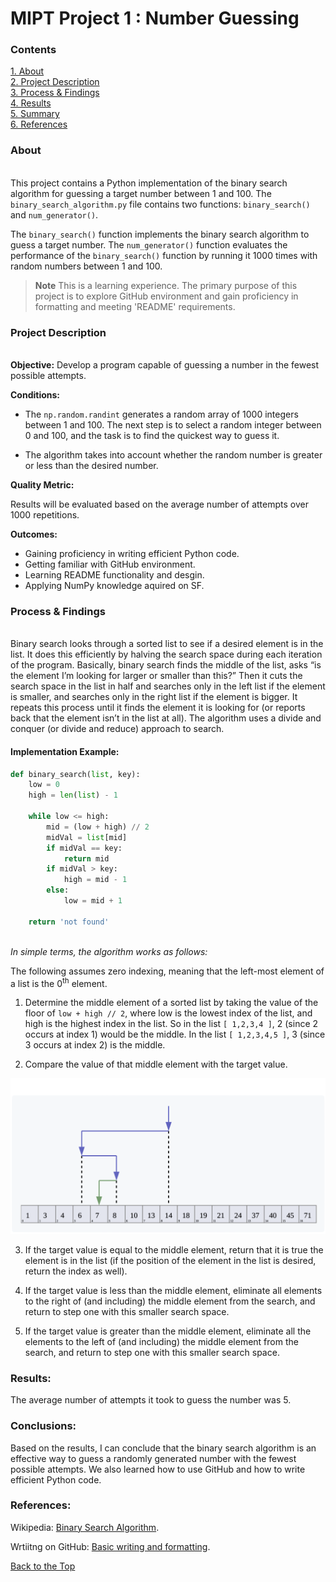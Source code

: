 # MIPT Project 1 : Number Guessing


### Contents <a name="contents"></a>

[1. About](#about)  
[2. Project Description](#description)  
[3. Process & Findings](#process)  
[4. Results](#results)    
[5. Summary](#conclusions)  
[6. References](#references)  

### About <a name="about"></a> 
\
This project contains a Python implementation of the binary search algorithm for guessing a target number between 1 and 100. The `binary_search_algorithm.py` file contains two functions: `binary_search()` and `num_generator()`.

The `binary_search()` function implements the binary search algorithm to guess a target number. The `num_generator()` function evaluates the performance of the `binary_search()` function by running it 1000 times with random numbers between 1 and 100. 

> **Note**
> This is a learning experience. The primary purpose of this project is to explore GitHub environment and gain proficiency in formatting and meeting 'README' requirements.

### Project Description <a name="description"></a>   
\
**Objective:**
Develop a program capable of guessing a number in the fewest possible attempts.

**Conditions:**

- The `np.random.randint` generates a random array of 1000 integers between 1 and 100. The next step is to select a random integer between 0 and 100, and the task is to find the quickest way to guess it.

- The algorithm takes into account whether the random number is greater or less than the desired number.

**Quality Metric:**

Results will be evaluated based on the average number of attempts over 1000 repetitions.

**Outcomes:**

- Gaining proficiency in writing efficient Python code.
- Getting familiar with GitHub environment.
- Learning README functionality and desgin.
- Applying NumPy knowledge aquired on SF.


<!-- The program employs a binary search algorithm to guess the number. This algorithm adjusts its guesses based on whether the randomly generated number is greater or less than the current guess. We conducted 1000 trials of the program and recorded the average number of attempts required to guess the number. -->

### Process & Findings <a name="process"></a>
\
Binary search looks through a sorted list to see if a desired element is in the list. It does this efficiently by halving the search space during each iteration of the program. Basically, binary search finds the middle of the list, asks “is the element I’m looking for larger or smaller than this?” Then it cuts the search space in the list in half and searches only in the left list if the element is smaller, and searches only in the right list if the element is bigger. It repeats this process until it finds the element it is looking for (or reports back that the element isn’t in the list at all). The algorithm uses a divide and conquer (or divide and reduce) approach to search. 

#### Implementation Example:

```py
def binary_search(list, key):
    low = 0
    high = len(list) - 1

    while low <= high:
        mid = (low + high) // 2
        midVal = list[mid]
        if midVal == key:
            return mid
        if midVal > key:
            high = mid - 1
        else:
            low = mid + 1

    return 'not found'
```

\
_In simple terms, the algorithm works as follows:_


The following assumes zero indexing, meaning that the left-most element of a list is the 
0<sup>th</sup> element.

1. Determine the middle element of a sorted list by taking the value of the floor of `low + high // 2`, where low is the lowest index of the list, and high is the highest index in the list. So in the list `[ 1,2,3,4 ]`, 2 (since 2 occurs at index 1) would be the middle. In the list `[ 1,2,3,4,5 ]`, 3 (since 3 occurs at index 2) is the middle.    

2. Compare the value of that middle element with the target value.

![Image](binary_search_depiction.png)

3. If the target value is equal to the middle element, return that it is true the element is in the list (if the position of the element in the list is desired, return the index as well).

4. If the target value is less than the middle element, eliminate all elements to the right of (and including) the middle element from the search, and return to step one with this smaller search space.

5. If the target value is greater than the middle element, eliminate all the elements to the left of (and including) the middle element from the search, and return to step one with this smaller search space.

### Results: <a name="results"></a>

The average number of attempts it took to guess the number was 5.


### Conclusions: <a name="conclusions"></a>

Based on the results, I can conclude that the binary search algorithm is an effective way to guess a randomly generated number with the fewest possible attempts. We also learned how to use GitHub and how to write efficient Python code.

### References: <a name="references"></a>

Wikipedia: [Binary Search Algorithm](https://en.wikipedia.org/wiki/Binary_search_algorithm).

Wrtiitng on GitHub: [Basic writing and formatting](https://docs.github.com/en/get-started/writing-on-github/getting-started-with-writing-and-formatting-on-github/basic-writing-and-formatting-syntax).

<!-- <details>
  <summary><b>&nbsp;
  requirements:
  </b></summary>

  - Python 3.x
  - NumPy 1.19.5

</details> -->


[Back to the Top](#contents)